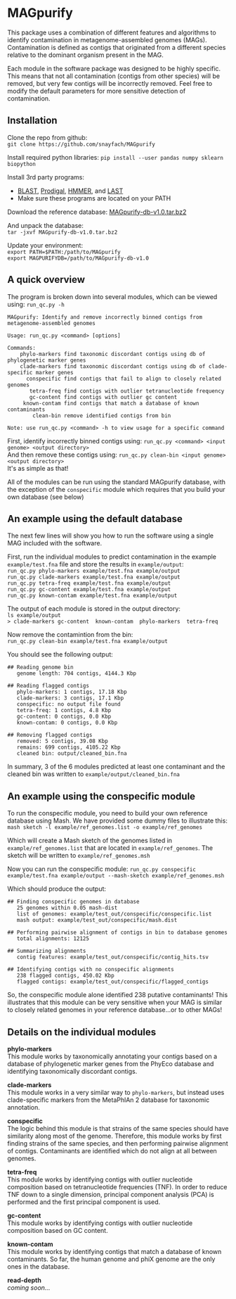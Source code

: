 # MAGpurify
This package uses a combination of different features and algorithms to identify contamination in metagenome-assembled genomes (MAGs). Contamination is defined as contigs that originated from a different species relative to the dominant organism present in the MAG.

Each module in the software package was designed to be highly specific. This means that not all contamination (contigs from other species) will be removed, but very few contigs will be incorrectly removed. Feel free to modify the default parameters for more sensitive detection of contamination.

## Installation

Clone the repo from github:  
`git clone https://github.com/snayfach/MAGpurify`

Install required python libraries:
`pip install --user pandas numpy sklearn biopython`

Install 3rd party programs:  	

* [BLAST](https://blast.ncbi.nlm.nih.gov/Blast.cgi?CMD=Web&PAGE_TYPE=BlastDocs&DOC_TYPE=Download), [Prodigal](https://github.com/hyattpd/Prodigal), [HMMER](http://hmmer.org/download.html), and [LAST](http://last.cbrc.jp)
* Make sure these programs are located on your PATH

Download the reference database: [MAGpurify-db-v1.0.tar.bz2](http://bit.ly/MAGpurify-db)

And unpack the database:  
`tar -jxvf MAGpurify-db-v1.0.tar.bz2`   

 Update your environment:  
`export PATH=$PATH:/path/to/MAGpurify`   
`export MAGPURIFYDB=/path/to/MAGpurify-db-v1.0`   


## A quick overview

The program is broken down into several modules, which can be viewed using: `run_qc.py -h`

```
MAGpurify: Identify and remove incorrectly binned contigs from metagenome-assembled genomes

Usage: run_qc.py <command> [options]

Commands:
    phylo-markers find taxonomic discordant contigs using db of phylogenetic marker genes
    clade-markers find taxonomic discordant contigs using db of clade-specific marker genes
      conspecific find contigs that fail to align to closely related genomes
       tetra-freq find contigs with outlier tetranucleotide frequency
       gc-content find contigs with outlier gc content
     known-contam find contigs that match a database of known contaminants
        clean-bin remove identified contigs from bin

Note: use run_qc.py <command> -h to view usage for a specific command
```

First, identify incorrectly binned contigs using: `run_qc.py <command> <input genome> <output directory>`  
And then remove these contigs using: `run_qc.py clean-bin <input genome> <output directory>`  
It's as simple as that!

All of the modules can be run using the standard MAGpurify database, with the exception of the `conspecific` module which requires that you build your own database (see below)

## An example using the default database

The next few lines will show you how to run the software using a single MAG included with the software.

First, run the individual modules to predict contamination in the example `example/test.fna` file and store the results in `example/output`:  
`run_qc.py phylo-markers example/test.fna example/output`  
`run_qc.py clade-markers example/test.fna example/output`  
`run_qc.py tetra-freq example/test.fna example/output`  
`run_qc.py gc-content example/test.fna example/output`  
`run_qc.py known-contam example/test.fna example/output`  

The output of each module is stored in the output directory:  
`ls example/output`  
`> clade-markers gc-content  known-contam  phylo-markers  tetra-freq`

Now remove the contamintion from the bin:  
`run_qc.py clean-bin example/test.fna example/output`

You should see the following output:

```
## Reading genome bin
   genome length: 704 contigs, 4144.3 Kbp

## Reading flagged contigs
   phylo-markers: 1 contigs, 17.18 Kbp
   clade-markers: 3 contigs, 17.1 Kbp
   conspecific: no output file found
   tetra-freq: 1 contigs, 4.8 Kbp
   gc-content: 0 contigs, 0.0 Kbp
   known-contam: 0 contigs, 0.0 Kbp

## Removing flagged contigs
   removed: 5 contigs, 39.08 Kbp
   remains: 699 contigs, 4105.22 Kbp
   cleaned bin: output/cleaned_bin.fna
```

In summary, 3 of the 6 modules predicted at least one contaminant and the cleaned bin was written to `example/output/cleaned_bin.fna`

## An example using the conspecific module

To run the conspecific module, you need to build your own reference database using Mash. We have provided some dummy files to illustrate this:  
`mash sketch -l example/ref_genomes.list -o example/ref_genomes`

Which will create a Mash sketch of the genomes listed in `example/ref_genomes.list` that are located in `example/ref_genomes`. The sketch will be written to `example/ref_genomes.msh`

Now you can run the conspecific module: 
`run_qc.py conspecific example/test.fna example/output --mash-sketch example/ref_genomes.msh`  

Which should produce the output:

```
## Finding conspecific genomes in database
   25 genomes within 0.05 mash-dist
   list of genomes: example/test_out/conspecific/conspecific.list
   mash output: example/test_out/conspecific/mash.dist

## Performing pairwise alignment of contigs in bin to database genomes
   total alignments: 12125

## Summarizing alignments
   contig features: example/test_out/conspecific/contig_hits.tsv

## Identifying contigs with no conspecific alignments
   238 flagged contigs, 450.02 Kbp
   flagged contigs: example/test_out/conspecific/flagged_contigs
```

So, the conspecific module alone identified 238 putative contaminants! This illustrates that this module can be very sensitive when your MAG is similar to closely related genomes in your reference database...or to other MAGs!


## Details on the individual modules

<b>phylo-markers</b>  
This module works by taxonomically annotating your contigs based on a database of phylogenetic marker genes from the PhyEco database and identifying taxonomically discordant contigs.

<b>clade-markers</b>   
This module works in a very similar way to `phylo-markers`, but instead uses clade-specific markers from the MetaPhlAn 2 database for taxonomic annotation. 

<b>conspecific</b>   
The logic behind this module is that strains of the same species should have similarity along most of the genome. Therefore, this module works by first finding strains of the same species, and then performing pairwise alignment of contigs. Contaminants are identified which do not align at all between genomes. 

<b>tetra-freq</b>   
This module works by identifying contigs with outlier nucleotide composition based on tetranucleotide frequencies (TNF). In order to reduce TNF down to a single dimension, principal component analysis (PCA) is performed and the first principal component is used.

<b>gc-content</b>   
This module works by identifying contigs with outlier nucleotide composition based on GC content.

<b>known-contam</b>   
This module works by identifying contigs that match a database of known contaminants. So far, the human genome and phiX genome are the only ones in the database.

<b>read-depth</b>   
<i>coming soon...</i>
